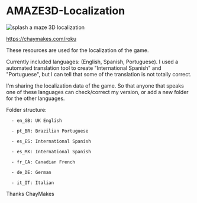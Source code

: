# AMAZE3D-Localization

![splash a maze 3D localization]([https://github.com/chaymakes/AMAZE3D/blob/main/localization.png?raw=true] "Splash")

https://chaymakes.com/roku

These resources are used for the localization of the game. 

Currently included languages: (English, Spanish, Portuguese). 
I used a automated translation tool to create "International Spanish" and "Portuguese", but
I can tell that some of the translation is not totally correct. 

I'm sharing the localization data of the game. So that anyone that speaks one of these 
languages can check/correct my version, or add a new folder for the other languages.

Folder structure: 

      - en_GB: UK English
      
      - pt_BR: Brazilian Portuguese
      
      - es_ES: International Spanish
      
      - es_MX: International Spanish
      
      - fr_CA: Canadian French
      
      - de_DE: German
      
      - it_IT: Italian



Thanks
   ChayMakes

